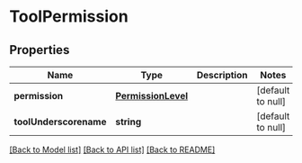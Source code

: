 # ToolPermission

## Properties
Name | Type | Description | Notes
------------ | ------------- | ------------- | -------------
**permission** | [**PermissionLevel**](PermissionLevel.md) |  | [default to null]
**toolUnderscorename** | **string** |  | [default to null]

[[Back to Model list]](../README.md#documentation-for-models) [[Back to API list]](../README.md#documentation-for-api-endpoints) [[Back to README]](../README.md)


